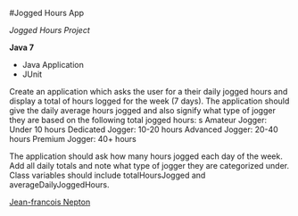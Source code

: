 #Jogged Hours App

*Jogged Hours Project*

**Java 7**

* Java Application
* JUnit

Create an application which asks the user for a their daily jogged hours and display a total of hours logged for the week (7 days). The application should give the daily average hours jogged and also signify what type of jogger they are based on the following total jogged hours:
s
Amateur Jogger: Under 10 hours
Dedicated Jogger: 10-20 hours
Advanced Jogger: 20-40 hours
Premium Jogger: 40+ hours

The application should ask how many hours jogged each day of the week. Add all daily totals and note what type of jogger they are categorized under. Class variables should include totalHoursJogged and averageDailyJoggedHours.


[Jean-francois Nepton]()